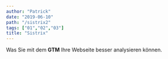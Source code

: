 ```yaml
---
author: "Patrick"
date: "2019-06-10"
path: "/sistrix2"
tags: ["01","02","03"]
title: "Sistrix"
---
```


Was Sie mit dem **GTM** Ihre Webseite besser analysieren können.
